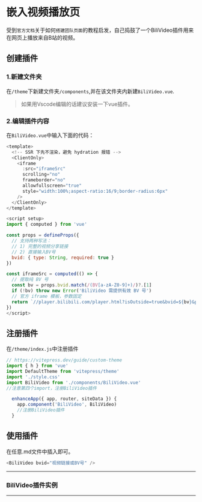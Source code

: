 # 嵌入视频播放页

受到`官方文档`关于如何`搭建团队页面`的教程启发，自己捣鼓了一个BiliVideo插件用来在网页上播放来自B站的视频。

## 创建插件

### 1.新建文件夹

在`/theme`下新建文件夹`/components`,并在该文件夹内新建`BiliVideo.vue`.

>如果用Vscode编辑的话建议安装一下vue插件。

### 2.编辑插件内容

在`BiliVideo.vue`中输入下面的代码：

```js
<template>
  <!-- SSR 下先不渲染，避免 hydration 报错 -->
  <ClientOnly>
    <iframe
      :src="iframeSrc"
      scrolling="no"
      frameborder="no"
      allowfullscreen="true"
      style="width:100%;aspect-ratio:16/9;border-radius:6px"
    />
  </ClientOnly>
</template>

<script setup>
import { computed } from 'vue'

const props = defineProps({
  // 支持两种写法：
  // 1) 完整的视频分享链接
  // 2) 直接输入BV号
  bvid: { type: String, required: true }
})

const iframeSrc = computed(() => {
  // 提取纯 BV 号
  const bv = props.bvid.match(/(BV[a-zA-Z0-9]+)/)?.[1]
  if (!bv) throw new Error('BiliVideo 需提供有效 BV 号')
  // 官方 iframe 模板，参数固定
  return `//player.bilibili.com/player.html?isOutside=true&bvid=${bv}&p=1`
})
</script>
```

## 注册插件

在`/theme/index.js`中注册插件

```js
// https://vitepress.dev/guide/custom-theme
import { h } from 'vue'
import DefaultTheme from 'vitepress/theme'
import './style.css'
import BiliVideo from './components/BiliVideo.vue'
//注意第四个import，注册BiliVideo插件
```

```js
  enhanceApp({ app, router, siteData }) {
    app.component('BiliVideo', BiliVideo)
    //注册BiliVideo插件
  }
```

## 使用插件

在任意.md文件中插入即可。

```js
<BiliVideo bvid="视频链接或BV号" />
```

---

### BiliVideo插件实例
---
<BiliVideo bvid=" https://www.bilibili.com/video/BV16g411u7V2/?share_source=copy_web&vd_source=8c81e21b0ed380fd14142549f249565b" />